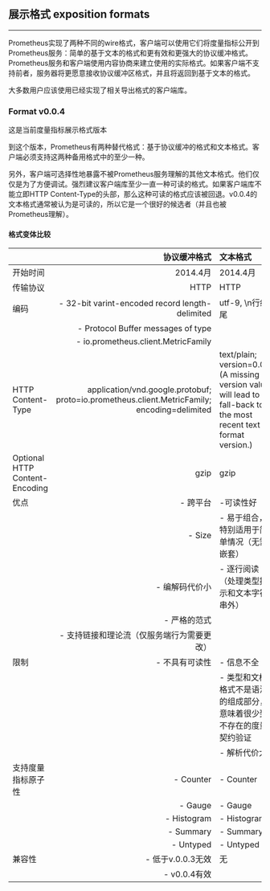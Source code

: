 ## 展示格式 exposition formats
---
Prometheus实现了两种不同的wire格式，客户端可以使用它们将度量指标公开到Prometheus服务：简单的基于文本的格式和更有效和更强大的协议缓冲格式。Prometheus服务和客户端使用内容协商来建立使用的实际格式。如果客户端不支持前者，服务器将更愿意接收协议缓冲区格式，并且将返回到基于文本的格式。

大多数用户应该使用已经实现了相关导出格式的客户端库。

### Format v0.0.4
这是当前度量指标展示格式版本

到这个版本，Prometheus有两种替代格式：基于协议缓冲的格式和文本格式。客户端必须支持这两种备用格式中的至少一种。


另外，客户端可选择性地暴露不被Prometheus服务理解的其他文本格式。他们仅仅是为了方便调试。强烈建议客户端库至少一直一种可读的格式。如果客户端库不能立即HTTP Content-Type的头部，那么这种可读的格式应该被回退。v0.0.4的文本格式通常被认为是可读的，所以它是一个很好的候选者（并且也被Prometheus理解）。

#### 格式变体比较
| | 协议缓冲格式 | 文本格式 |
|--|----------:|:--------|
|开始时间| 2014.4月|2014.4月|
|传输协议| HTTP | HTTP|
| 编码| - 32-bit varint-encoded record length-delimited | utf-9, \n行结尾|
|     | - Protocol Buffer messages of type  | |
|     | - io.prometheus.client.MetricFamily | |
| HTTP Content-Type| application/vnd.google.protobuf; proto=io.prometheus.client.MetricFamily; encoding=delimited | text/plain; version=0.0.4 (A missing version value will lead to a fall-back to the most recent text format version.)|
| Optional HTTP Content-Encoding| gzip | gzip|
| 优点 | - 跨平台 | -可读性好
|      |- Size    | - 易于组合，特别适用于简单情况（无需嵌套）|
|      |- 编解码代价小| - 逐行阅读（处理类型提示和文本字符串外）|
|      |- 严格的范式 ||
|      |- 支持链接和理论流（仅服务端行为需要更改）||
| 限制 | - 不具有可读性| - 信息不全 |
|      |          | - 类型和文档格式不是语法的组成部分，意味着很少到不存在的度量契约验证
| | | - 解析代价大|
| 支持度量指标原子性 | - Counter | - Counter |
| | - Gauge | - Gauge|
| | - Histogram |  - Histogram|
| | - Summary | - Summary |
| | - Untyped | - Untyped|
| 兼容性| - 低于v.0.0.3无效 | 无 |
| | - v0.0.4有效 | |
